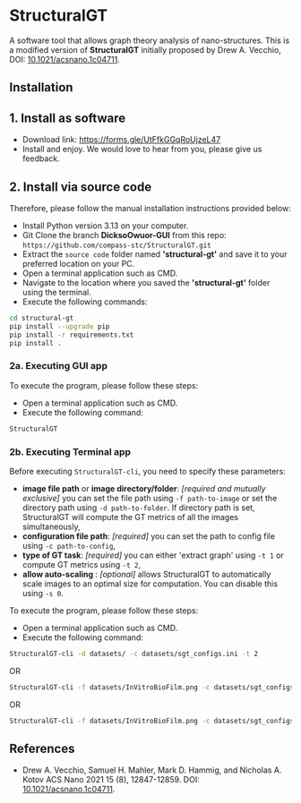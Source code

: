 # StructuralGT

A software tool that allows graph theory analysis of nano-structures. This is a modified version of **StructuralGT** initially proposed by Drew A. Vecchio, DOI: [10.1021/acsnano.1c04711](https://pubs.acs.org/doi/10.1021/acsnano.1c04711?ref=pdf).

## Installation

## 1. Install as software

* Download link: https://forms.gle/UtFfkGGqRoUjzeL47
* Install and enjoy. We would love to hear from you, please give us feedback.

## 2. Install via source code

Therefore, please follow the manual installation instructions provided below:

* Install Python version 3.13 on your computer.
* Git Clone the branch **DicksoOwuor-GUI** from this repo: ```https://github.com/compass-stc/StructuralGT.git```
* Extract the ```source code``` folder named **'structural-gt'** and save it to your preferred location on your PC.
* Open a terminal application such as CMD. 
* Navigate to the location where you saved the **'structural-gt'** folder using the terminal. 
* Execute the following commands:

```bash
cd structural-gt
pip install --upgrade pip
pip install -r requirements.txt
pip install .
```

### 2a. Executing GUI app

To execute the program, please follow these steps:

* Open a terminal application such as CMD.
* Execute the following command:

```bash
StructuralGT
```

### 2b. Executing Terminal app

Before executing ```StructuralGT-cli```, you need to specify these parameters:

* **image file path** or **image directory/folder**: *[required and mutually exclusive]* you can set the file path using ```-f path-to-image``` or set the directory path using ```-d path-to-folder```. If directory path is set, StructuralGT will compute the GT metrics of all the images simultaneously,
* **configuration file path**: *[required]* you can set the path to config file using ```-c path-to-config```,
* **type of GT task**: *[required]* you can either 'extract graph' using ```-t 1``` or compute GT metrics using ```-t 2```,
* **allow auto-scaling** : *[optional]* allows StructuralGT to automatically scale images to an optimal size for computation. You can disable this using ```-s 0```.

To execute the program, please follow these steps:

* Open a terminal application such as CMD.
* Execute the following command:

```bash
StructuralGT-cli -d datasets/ -c datasets/sgt_configs.ini -t 2
```

OR 

```bash
StructuralGT-cli -f datasets/InVitroBioFilm.png -c datasets/sgt_configs.ini -t 2
```

OR

```bash
StructuralGT-cli -f datasets/InVitroBioFilm.png -c datasets/sgt_configs.ini -t 1
```

## References
* Drew A. Vecchio, Samuel H. Mahler, Mark D. Hammig, and Nicholas A. Kotov
ACS Nano 2021 15 (8), 12847-12859. DOI: [10.1021/acsnano.1c04711](https://pubs.acs.org/doi/10.1021/acsnano.1c04711?ref=pdf).